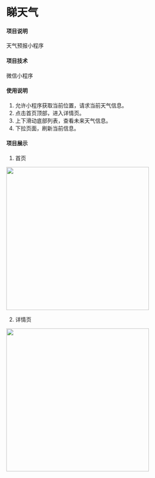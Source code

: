 # 睇天气
#### 项目说明
天气预报小程序

#### 项目技术
微信小程序

#### 使用说明
1. 允许小程序获取当前位置，请求当前天气信息。
2. 点击首页顶部，进入详情页。
3. 上下滑动底部列表，查看未来天气信息。
4. 下拉页面，刷新当前信息。

#### 项目展示
1. 首页
<img src="https://i.loli.net/2019/08/20/sWG3yKmCqFrEYO2.png" width="375px" />

2. 详情页
<img src="https://i.loli.net/2019/08/20/EHxAVP3NsLdri72.png" width="375px" />